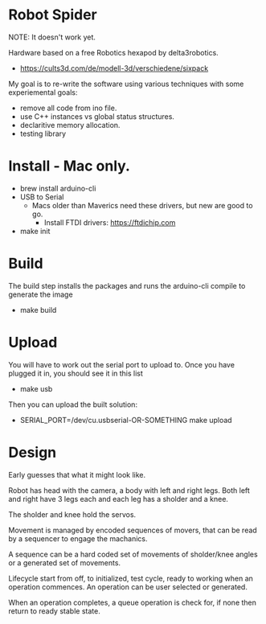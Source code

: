 # Robot Spider

NOTE: It doesn't work yet.

Hardware based on a free Robotics hexapod by delta3robotics. 

* https://cults3d.com/de/modell-3d/verschiedene/sixpack

My goal is to re-write the software using various techniques with some experiemental goals:

* remove all code from ino file.
* use C++ instances vs global status structures.
* declaritive memory allocation.
* testing library

# Install - Mac only.

* brew install arduino-cli
* USB to Serial
    * Macs older than Maverics need these drivers, but new are good to go.
        * Install FTDI drivers: https://ftdichip.com
* make init

# Build

The build step installs the packages and runs the arduino-cli compile to generate the image

* make build

# Upload

You will have to work out the serial port to upload to. Once you have plugged it in, you should see it in this list

* make usb

Then you can upload the built solution:

* SERIAL_PORT=/dev/cu.usbserial-OR-SOMETHING make upload

# Design

Early guesses that what it might look like.

Robot has head with the camera, a body with left and right legs. Both left and right have 3 legs each and each leg has a sholder and a knee.

The sholder and knee hold the servos.

Movement is managed by encoded sequences of movers, that can be read by a sequencer to engage the machanics.

A sequence can be a hard coded set of movements of sholder/knee angles or a generated set of movements.

Lifecycle start from off, to initialized, test cycle, ready to working when an operation commences. An operation can be user selected or generated.

When an operation completes, a queue operation is check for, if none then return to ready stable state.



